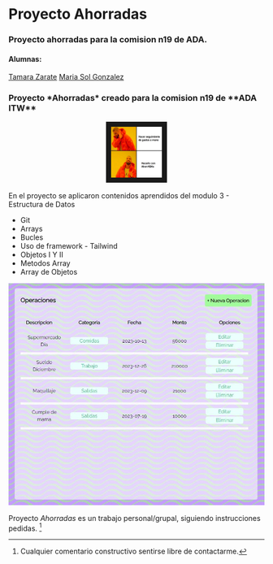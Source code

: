 # Proyecto Ahorradas
### Proyecto ahorradas para la comision n19 de ADA.

#### Alumnas:

[Tamara Zarate](https://github.com/taty3385)
[Maria Sol Gonzalez](https://github.com/GonzalezMariaSol)

<h3>Proyecto *Ahorradas* creado para la comision n19 de **ADA ITW** </h3>

<p align="center">
<img src="https://github.com/GonzalezMariaSol/Colaboracion-ProjectoAhorradas/blob/main/img/drake-meme.jpg?raw=true" width="100" height="100" border="10"/>
</p>

En el proyecto se aplicaron contenidos aprendidos del modulo 3 - Estructura de Datos
- Git
- Arrays
- Bucles
- Uso de framework - Tailwind
- Objetos I Y II
- Metodos Array
- Array de Objetos


![Capture](https://github.com/GonzalezMariaSol/Colaboracion-ProjectoAhorradas/blob/main/img/operationsPicture.JPG?raw=true)







Proyecto *Ahorradas* es un trabajo personal/grupal, siguiendo instrucciones pedidas. [^.]

[^.]: Cualquier comentario constructivo sentirse libre de contactarme.
